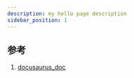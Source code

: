 ```yaml
---
description: my hello page description
sidebar_position: 1
---
```

## 参考
1. [docusaurus_doc](https://docusaurus.io/zh-CN/docs)